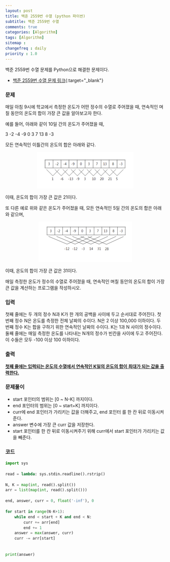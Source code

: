 ```yaml
---
layout: post
title: 백준 2559번 수열 (python 파이썬)
subtitle: 백준 2559번 수열
comments: true
categories: [Algorithm]
tags: [Algorithm]
sitemap :
changefreq : daily
priority : 1.0
---
```

백준 2559번 수열 문제를 Python으로 해결한 문제이다.  

* [백준 2559번 수열 문제 링크](https://www.acmicpc.net/problem/2559){:target="_blank"}


### 문제 
매일 아침 9시에 학교에서 측정한 온도가 어떤 정수의 수열로 주어졌을 때, 연속적인 며칠 동안의 온도의 합이 가장 큰 값을 알아보고자 한다.

예를 들어, 아래와 같이 10일 간의 온도가 주어졌을 때, 

3 -2 -4 -9 0 3 7 13 8 -3

모든 연속적인 이틀간의 온도의 합은 아래와 같다.
<p align="center"><img src="/img/algorithm/sequence1.PNG"></p>


이때, 온도의 합이 가장 큰 값은 21이다. 

또 다른 예로 위와 같은 온도가 주어졌을 때, 모든 연속적인 5일 간의 온도의 합은 아래와 같으며, 
<p align="center"><img src="/img/algorithm/sequence2.PNG"></p>


이때, 온도의 합이 가장 큰 값은 31이다.

매일 측정한 온도가 정수의 수열로 주어졌을 때, 연속적인 며칠 동안의 온도의 합이 가장 큰 값을 계산하는 프로그램을 작성하시오. 


### 입력
첫째 줄에는 두 개의 정수 N과 K가 한 개의 공백을 사이에 두고 순서대로 주어진다. 첫 번째 정수 N은 온도를 측정한 전체 날짜의 수이다. N은 2 이상 100,000 이하이다. 두 번째 정수 K는 합을 구하기 위한 연속적인 날짜의 수이다. K는 1과 N 사이의 정수이다. 둘째 줄에는 매일 측정한 온도를 나타내는 N개의 정수가 빈칸을 사이에 두고 주어진다. 이 수들은 모두 -100 이상 100 이하이다. 


### 출력
**<u>첫째 줄에는 입력되는 온도의 수열에서 연속적인 K일의 온도의 합이 최대가 되는 값을 출력한다.</u>**


### 문제풀이
* start 포인터의 범위는 [0 ~ N-K] 까지이다.
* end 포인터의 범위는 [0 ~ start+K] 까지이다.
* curr에 end 포인터가 가리키는 값을 더해주고, end 포인터 를 한 칸 뒤로 이동시켜준다.
* answer 변수에 가장 큰 curr 값을 저장한다.
* start 포인터를 한 칸 뒤로 이동시켜주기 위해 curr에서 start 포인터가 가리키는 값을 빼준다.


### 코드
```python
import sys

read = lambda: sys.stdin.readline().rstrip()

N, K = map(int, read().split())
arr = list(map(int, read().split()))

end, answer, curr = 0, float('-inf'), 0

for start in range(N-K+1):
    while end < start + K and end < N:
        curr += arr[end]
        end += 1
    answer = max(answer, curr)
    curr -= arr[start]


print(answer)
```
